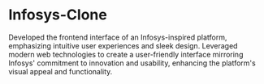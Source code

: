 # Infosys-Clone
Developed the frontend interface of an Infosys-inspired platform, emphasizing intuitive user experiences and sleek design. Leveraged modern web technologies to create a user-friendly interface mirroring Infosys' commitment to innovation and usability, enhancing the platform's visual appeal and functionality.
